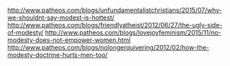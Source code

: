 http://www.patheos.com/blogs/unfundamentalistchristians/2015/07/why-we-shouldnt-say-modest-is-hottest/
http://www.patheos.com/blogs/friendlyatheist/2012/06/27/the-ugly-side-of-modesty/
http://www.patheos.com/blogs/lovejoyfeminism/2015/11/no-modesty-does-not-empower-women.html
http://www.patheos.com/blogs/nolongerquivering/2012/02/how-the-modesty-doctrine-hurts-men-too/

